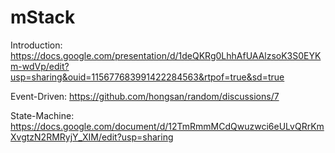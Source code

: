 # mStack
Introduction: https://docs.google.com/presentation/d/1deQKRg0LhhAfUAAlzsoK3S0EYKm-wdVp/edit?usp=sharing&ouid=115677683991422284563&rtpof=true&sd=true

Event-Driven: https://github.com/hongsan/random/discussions/7

State-Machine: https://docs.google.com/document/d/12TmRmmMCdQwuzwci6eULvQRrKmXvgtzN2RMRyjY_XIM/edit?usp=sharing
